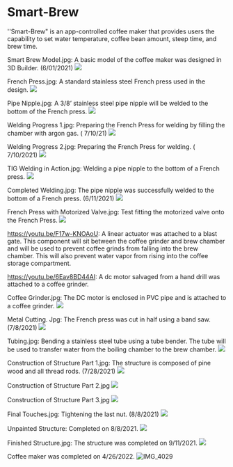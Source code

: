 # Smart-Brew
''Smart-Brew" is an app-controlled coffee maker that provides users the capability to set water temperature, coffee bean amount, steep time, and brew time.

Smart Brew Model.jpg: A basic model of the coffee maker was designed in 3D Builder. (6/01/2021)
![](https://github.com/hendrixcf/Smart-Brew/blob/main/Smart%20Brew%20Model.jpg)


French Press.jpg: A standard stainless steel French press used in the design. 
![](https://github.com/hendrixcf/Smart-Brew/blob/main/French%20Press.jpg)


Pipe Nipple.jpg: A 3/8’ stainless steel pipe nipple will be welded to the bottom of the French press.
![](https://github.com/hendrixcf/Smart-Brew/blob/main/Pipe%20Nipple.jpg)


Welding Progress 1.jpg: Preparing the French Press for welding by filling the chamber with argon gas. ( 7/10/21)
![](https://github.com/hendrixcf/Smart-Brew/blob/main/Welding%20Progress%201.JPG)


Welding Progress 2.jpg: Preparing the French Press for welding. ( 7/10/2021)
![](https://github.com/hendrixcf/Smart-Brew/blob/main/Welding%20Progress%20%202.jpg)


TIG Welding in Action.jpg: Welding a pipe nipple to the bottom of a French press.
![](https://github.com/hendrixcf/Smart-Brew/blob/main/TIG%20Welding%20In%20Action.jpg)


Completed Welding.jpg: The pipe nipple was successfully welded to the bottom of a French press. (6/11/2021)
![](https://github.com/hendrixcf/Smart-Brew/blob/main/Completed%20Welding.jpg)


French Press with Motorized Valve.jpg: Test fitting the motorized valve onto the French Press.
![](https://github.com/hendrixcf/Smart-Brew/blob/main/French%20Press%20With%20Motarized%20Valve.jpg)


https://youtu.be/F17w-KNOAoU:  A linear actuator was attached to a blast gate. This component will sit between the coffee grinder and brew chamber and will be used to prevent coffee grinds from falling into the brew chamber. This will also prevent water vapor from rising into the coffee storage compartment.

https://youtu.be/6Eav8BD44AI: A dc motor salvaged from a hand drill was attached to a coffee grinder.


Coffee Grinder.jpg: The DC motor is enclosed in PVC pipe and is attached to a coffee grinder.
![](https://github.com/hendrixcf/Smart-Brew/blob/main/Coffee%20Grinder.jpg)


Metal Cutting. Jpg:  The French press was cut in half using a band saw. (7/8/2021)
![](https://github.com/hendrixcf/Smart-Brew/blob/main/Metal%20Cutting.jpg)


Tubing.jpg: Bending a stainless steel tube using a tube bender. The tube will be used to transfer water from the boiling chamber to the brew chamber.
![](https://github.com/hendrixcf/Smart-Brew/blob/main/Tubing.jpg)


Construction of Structure Part 1.jpg: The structure is composed of pine wood and all thread rods. (7/28/2021)
![](https://github.com/hendrixcf/Smart-Brew/blob/main/Construction%20of%20Structure%20Part%201.jpg)


Construction of Structure Part 2.jpg
![](https://github.com/hendrixcf/Smart-Brew/blob/main/Construction%20of%20Structure%20Part%202.jpg)


Construction of Structure Part 3.jpg
![](https://github.com/hendrixcf/Smart-Brew/blob/main/Construction%20of%20Structure%20Part%203.jpg)


Final Touches.jpg: Tightening the last nut. (8/8/2021)
![](https://github.com/hendrixcf/Smart-Brew/blob/main/Final%20Touches.jpg)


Unpainted Structure: Completed on 8/8/2021.
![](https://github.com/hendrixcf/Smart-Brew/blob/main/Unpainted%20Structure.jpg)


Finished Structure.jpg: The structure was completed on 9/11/2021.
![](https://github.com/hendrixcf/Smart-Brew/blob/main/Finished%20Structure.jpg)

Coffee maker was completed on 4/26/2022.
![IMG_4029](https://user-images.githubusercontent.com/91627032/215590828-7428fe04-3a85-4e07-bf42-8e8d510da869.jpg)
